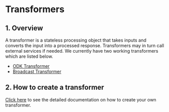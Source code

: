 # Transformers

## 1. Overview

A transformer is a stateless processing object that takes inputs and converts the input into a processed response. Transformers may in turn call external services if needed. We currently have two working transformers which are listed below.

* [ODK Transformer](odk-transformer/)
* [Broadcast Transformer](broadcast-transformer.md)

## 2. How to create a transformer

[Click here](../../contribution-guide/create-a-transformer.md) to see the detailed documentation on how to create your own transformer.
